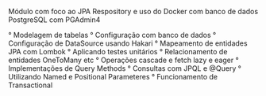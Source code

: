 Módulo com foco ao JPA Respository e uso do Docker com banco de dados PostgreSQL com PGAdmin4

° Modelagem de tabelas
° Configuração com banco de dados
° Configuração de DataSource usando Hakari
° Mapeamento de entidades JPA com Lombok
° Aplicando testes unitários
° Relacionamento de entidades OneToMany etc
° Operações cascade e fetch lazy e eager
° Implementações de Query Methods
° Consultas com JPQL e @Query
° Utilizando Named e Positional Parameteres
° Funcionamento de Transactional
